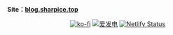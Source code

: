 <!-- markdownlint-disable MD033 MD041 -->

**Site：[blog.sharpice.top](https://sharpice.top)**

<div align="center">

[![ko-fi](https://ko-fi.com/img/githubbutton_sm.svg)](https://ko-fi.com/S6S8L8OOP)
[![爱发电](https://img.shields.io/badge/%E7%88%B1%E5%8F%91%E7%94%B5_Afdian-946CE6?style=for-the-badge)](https://ifdian.net/a/SharpIce)
[![Netlify Status](https://api.netlify.com/api/v1/badges/ae6e096c-ae53-4077-81df-62f61889ed77/deploy-status)](https://app.netlify.com/sites/sharpiceblog/deploys)

</div>
